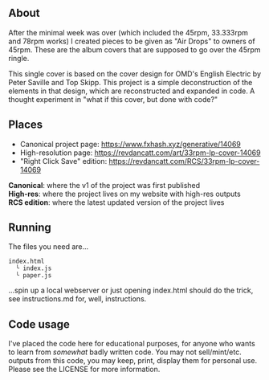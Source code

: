 ## About

After the minimal week was over (which included the 45rpm, 33.333rpm and 78rpm works) I created pieces to be given as "Air Drops" to owners of 45rpm. These are the album covers that are supposed to go over the 45rpm ringle.

This single cover is based on the cover design for OMD's English Electric by Peter Saville and Top Skipp. This project is a simple deconstruction of the elements in that design, which are reconstructed and expanded in code. A thought experiment in "what if this cover, but done with code?"

## Places

* Canonical project page: https://www.fxhash.xyz/generative/14069
* High-resolution page: https://revdancatt.com/art/33rpm-lp-cover-14069
* "Right Click Save" edition: https://revdancatt.com/RCS/33rpm-lp-cover-14069

**Canonical**: where the v1 of the project was first published  
**High-res**: where the project lives on my website with high-res outputs  
**RCS edition**: where the latest updated version of the project lives

## Running

The files you need are...

```
index.html
  ╰ index.js
  ╰ paper.js
```

...spin up a local webserver or just opening index.html should do the trick, see instructions.md for, well, instructions.

## Code usage

I've placed the code here for educational purposes, for anyone who wants to learn from _somewhat_ badly written code. You may not sell/mint/etc. outputs from this code, you may keep, print, display them for personal use. Please see the LICENSE for more information.
